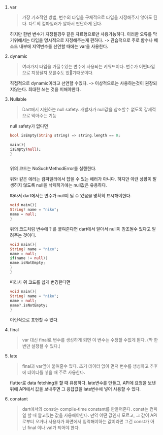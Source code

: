 
1. var
	> 가장 기초적인 방법, 변수의 타입을 구체적으로 타입을 지정해주지 않아도 된다.
	> 다트의 컴파일러가 알아서 판단하게 된다.
	
	하지만 한번 변수가 지정될경우 같은 자료형으로만 사용가능하다.
	이러한 오류를 막기위해서는 타입을 명시적으로 지정해주는게 편하다.
	-> 관습적으로 주로 함수나 메소드 내부에 지역변수를 선언할 때에는 var을 사용한다.

2. dynamic
	> 여러가지 타입을 가질수있는 변수에 사용되는 키워드이다.
	> 변수가 어떤타입으로 지정될지 모를수도 있기때문이다.
	
	직접적으로 dynamic이라고 선언할 수있다.
	-> 이상적으로는 사용하는것이 권장되지않는다. 최대한 쓰는 것을 피해야한다.


3. Nullable
	> Dart에서 지원하는 null safety.
	> 개발자가 null값을 참조할수 없도록 강제적으로 막아주는 기능
	
	null safety가 없다면 
	```dart  
	bool isEmpty(String string) => string.length == 0;  
  
	main(){  
	isEmpty(null);  
	}
	  
	```
	위의 코드는 NoSuchMethodError를 실핸한다.



	위와 같은 에러는 컴파일러에서 잡을 수 있는 에러가 아니다.
	하지만 이런 상황이 발생하지 않도록 null을 삭제하기에는 null값은 유용하다.

	따라서 dart에서는 변수가 null이 될 수 있음을 명확히 표시해야한다.
	```dart  
	void main(){  
	String? name = "niko";  
	name = null;  
	}  
	```
	위의 코드처럼 변수에 ? 를 붙여준다면 dart에서 알아서 null이 참조될수 있다고 알려주는 것이다.

	```dart  
	void main(){  
	String? name = "nico";  
	name = null;  
	if(name != null){  
	name.isNotEmpty;  
	}  
	}  
	```
	
	따라사 위 코드를 쉽게 변경한다면
	
	```dart  
	void main(){  
	String? name = "niko";  
	name = null;  
	name?.isNotEmpty;
	}  
	```
	이런식으로 표현할 수 있다.

4. final
	> var 대신 final로 변수를 생성하게 되면 이 변수는 수정할 수없게 된다. (딱 한번만 설정될 수 있다.)
	

5. late
	> final과 var앞에 붙여줄수 있다.
	> 초기 데이터 없이 먼저 변수를 생성하고 추후에 데이터를 넣을 때 주로 사용한다. 
	
	flutter로 data fetching을 할 때 유용하다.
	late변수를 만들고, API에 요청을 보낸 뒤에 API에서 값을 보내주면 그 응답값을 late변수에 넣어 사용할 수 있다.

6. constant
	> dart에서의 const는 compile-time constant를 만들어준다.
	> const는 컴파일 할 때 알고있는 값을 사용해야한다.
	> 만약 어떤 값인지 모르고, 그 값이 API로부터 오거나 사용자가 화면에서 입력해야하는 값이라면 그건 const가 아닌 final 이나  val가 되어야 한다.
	
	